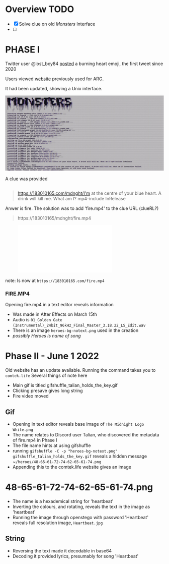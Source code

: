 # Overview TODO
- [X] Solve clue on old *Monsters* Interface 
- [ ]
# PHASE I
Twitter user @lost_boy84 [posted](https://twitter.com/lost_boy84/status/1531346528782237702) a burning heart emoji, the first tweet since 2020

Users viewed [website](https://183010165.com/) previously used for ARG.

It had been updated, showing a Unix interface. 

![Updated home page](monsters_home_1.jpg)

A clue was provided
##

>https://183010165.com/mdnght/I'm at the centre of your blue heart. A drink will kill me. What am I? mp4-include InRelease


Anwer is fire. The solution was to add 'fire.mp4' to the clue URL (clueRL?)
>https://183010165/mdnght/fire.mp4

<figure class="video_container">
    <iframe src="fire.mp4" frameborder="0" allowfullscreen="true"></iframe>
</figure>

note: Is now at `https://183010165.com/fire.mp4`
### FIRE.MP4 ###
Opening fire.mp4 in a text editor reveals information
* Was made in After Effects on March 15th
* Audio is `01_Golden Gate (Instrumental)_24bit_96kHz_Final_Master_3.18.22_LS_Edit.wav`
* There is an image `heroes-bg-notext.png` used in the creation
* _possibly Heroes is name of song_

# Phase II - June 1 2022 #
Old website has an update available. Running the command takes you to
`comtek.life`
Several things of note here
* Main gif is titled gifshuffle_talian_holds_the_key.gif
* Clicking presave gives long string
* Fire video moved
## Gif
* Opening in text editor reveals base image of `The Midnight Logo White.png`
* The name relates to Discord user Talian, who discovered the metadata of fire.mp4 in Phase I
* The file name hints at using gifshuffle
* running `gifshuffle -C -p "heroes-bg-notext.png" gifshuffle_talian_holds_the_key.gif` reveals a hidden message ~`/heroes/48-65-61-72-74-62-65-61-74.png`
* Appending this to the comtek.life website gives an image
# 48-65-61-72-74-62-65-61-74.png
* The name is a hexademical string for 'heartbeat'
* Inverting the colours, and rotating, reveals the text in the image as 'heartbeat'
* Running the image through openstego with password 'Heartbeat' reveals full resolution image, `Heartbeat.jpg`
## String
* Reversing the text made it decodable in base64
* Decoding it provided lyrics, presumably for song 'Heartbeat'